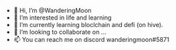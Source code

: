 - 👋 Hi, I’m @WanderingMoon
- 👀 I’m interested in life and learning
- 🌱 I’m currently learning bloclchain and defi (on hive).
- 💞️ I’m looking to collaborate on ...
- 📫 You can reach me on discord wanderingmoon#5871

<!---
WanderingMoon/WanderingMoon is a ✨ special ✨ repository because its `README.md` (this file) appears on your GitHub profile.
You can click the Preview link to take a look at your changes.
--->
